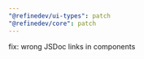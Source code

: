 ```yaml
---
"@refinedev/ui-types": patch
"@refinedev/core": patch
---
```


fix: wrong JSDoc links in components
